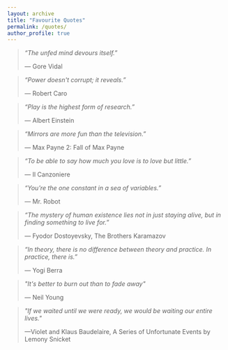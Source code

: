 ```yaml
---
layout: archive
title: "Favourite Quotes"
permalink: /quotes/
author_profile: true
---
```

>*“The unfed mind devours itself.”*
>
>― Gore Vidal


>*“Power doesn't corrupt; it reveals.”*
>
>― Robert Caro


>*“Play is the highest form of research.”*
>
>― Albert Einstein


>*“Mirrors are more fun than the television.”*
>
>― Max Payne 2: Fall of Max Payne


>*“To be able to say how much you love is to love but little.”*
>
>― Il Canzoniere


>*“You're the one constant in a sea of variables.”*
>
>― Mr. Robot


>*“The mystery of human existence lies not in just staying alive, but in finding something to live for.”*
>
>― Fyodor Dostoyevsky, The Brothers Karamazov


>*“In theory, there is no difference between theory and practice. In practice, there is.”*
>
>― Yogi Berra


>*"It's better to burn out than to fade away"*
>
>— Neil Young


>*"If we waited until we were ready, we would be waiting our entire lives."*
>
>—Violet and Klaus Baudelaire, A Series of Unfortunate Events by Lemony Snicket
